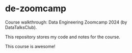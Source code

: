 # de-zoomcamp
Course walkthrough: Data Engineering Zoomcamp 2024 (by DataTalksClub).

This repository stores my code and notes for the course.

This course is awesome!
